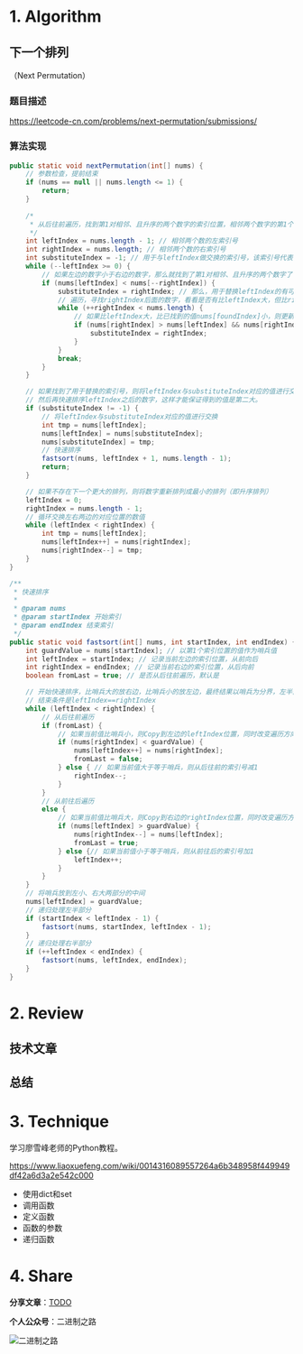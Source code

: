 # 1. Algorithm

## 下一个排列

（Next Permutation）

### 题目描述

https://leetcode-cn.com/problems/next-permutation/submissions/

### 算法实现

```java
public static void nextPermutation(int[] nums) {
	// 参数检查，提前结束
	if (nums == null || nums.length <= 1) {
		return;
	}
	
	/*
	 * 从后往前遍历，找到第1对相邻、且升序的两个数字的索引位置，相邻两个数字的第1个（左边）用右边的比它大的最小数字来替换。
	 */
	int leftIndex = nums.length - 1; // 相邻两个数的左索引号
	int rightIndex = nums.length; // 相邻两个数的右索引号
	int substituteIndex = -1; // 用于与leftIndex做交换的索引号，该索引号代表
	while (--leftIndex >= 0) {
		// 如果左边的数字小于右边的数字，那么就找到了第1对相邻、且升序的两个数字了
		if (nums[leftIndex] < nums[--rightIndex]) {
			substituteIndex = rightIndex; // 那么，用于替换leftIndex的有可能就是rightIndex
			// 遍历，寻找rightIndex后面的数字，看看是否有比leftIndex大，但比rightIndex更小的数字，最好是等于leftIndex+1的数字。这样才能保证是排列的第2大
			while (++rightIndex < nums.length) {
				// 如果比leftIndex大，比已找到的值nums[foundIndex]小，则更新已找到的用于替换的索引号
				if (nums[rightIndex] > nums[leftIndex] && nums[rightIndex] < nums[substituteIndex]) {
					substituteIndex = rightIndex;
				}
			}
			break;
		}
	}

	// 如果找到了用于替换的索引号，则将leftIndex与substituteIndex对应的值进行交换
	// 然后再快速排序leftIndex之后的数字，这样才能保证得到的值是第二大。
	if (substituteIndex != -1) {
		// 将leftIndex与substituteIndex对应的值进行交换
		int tmp = nums[leftIndex];
		nums[leftIndex] = nums[substituteIndex];
		nums[substituteIndex] = tmp;
		// 快速排序
		fastsort(nums, leftIndex + 1, nums.length - 1);
		return;
	}

	// 如果不存在下一个更大的排列，则将数字重新排列成最小的排列（即升序排列）
	leftIndex = 0;
	rightIndex = nums.length - 1;
	// 循环交换左右两边的对应位置的数值
	while (leftIndex < rightIndex) {
		int tmp = nums[leftIndex];
		nums[leftIndex++] = nums[rightIndex];
		nums[rightIndex--] = tmp;
	}
}

/**
 * 快速排序
 * 
 * @param nums
 * @param startIndex 开始索引
 * @param endIndex 结束索引
 */
public static void fastsort(int[] nums, int startIndex, int endIndex) {
	int guardValue = nums[startIndex]; // 以第1个索引位置的值作为哨兵值
	int leftIndex = startIndex; // 记录当前左边的索引位置，从前向后
	int rightIndex = endIndex; // 记录当前右边的索引位置，从后向前
	boolean fromLast = true; // 是否从后往前遍历，默认是

	// 开始快速排序，比哨兵大的放右边，比哨兵小的放左边，最终结果以哨兵为分界，左半部分比哨兵小，右半部分比哨兵大
	// 结束条件是leftIndex==rightIndex
	while (leftIndex < rightIndex) {
		// 从后往前遍历
		if (fromLast) {
			// 如果当前值比哨兵小，则Copy到左边的leftIndex位置，同时改变遍历方向
			if (nums[rightIndex] < guardValue) {
				nums[leftIndex++] = nums[rightIndex];
				fromLast = false;
			} else { // 如果当前值大于等于哨兵，则从后往前的索引号减1
				rightIndex--;
			}
		}
		// 从前往后遍历
		else {
			// 如果当前值比哨兵大，则Copy到右边的rightIndex位置，同时改变遍历方向
			if (nums[leftIndex] > guardValue) {
				nums[rightIndex--] = nums[leftIndex];
				fromLast = true;
			} else {// 如果当前值小于等于哨兵，则从前往后的索引号加1
				leftIndex++;
			}
		}
	}
	// 将哨兵放到左小、右大两部分的中间
	nums[leftIndex] = guardValue;
	// 递归处理左半部分
	if (startIndex < leftIndex - 1) {
		fastsort(nums, startIndex, leftIndex - 1);
	}
	// 递归处理右半部分
	if (++leftIndex < endIndex) {
		fastsort(nums, leftIndex, endIndex);
	}
}
```

# 2. Review

## 技术文章

## 总结

# 3. Technique

学习廖雪峰老师的Python教程。

https://www.liaoxuefeng.com/wiki/0014316089557264a6b348958f449949df42a6d3a2e542c000

- 使用dict和set
- 调用函数
- 定义函数
- 函数的参数
- 递归函数

# 4. Share

**分享文章**：[TODO](https://mp.weixin.qq.com/s/_EHceISVmKhMC9I6vNGDgg)

**个人公众号**：二进制之路

![二进制之路](https://note.youdao.com/yws/public/resource/c590ee50585156111cc240ca1943cebf/xmlnote/021950D7D8FC4A8E91B08CDBD68547F2/80591)

